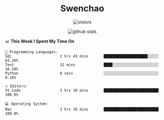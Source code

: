 <h1 align="center">Swenchao</h3>

<p align="center">
  <img src="https://visitor-badge.glitch.me/badge?page_id=Swenchao" alt="vistors" />
</p>

<p align="center">
  <img src="https://github-readme-stats.vercel.app/api?username=Swenchao&count_private=true&show_icons=true&theme=vue-dark&hide_title=true" alt="github stats" />
</p>

<!--START_SECTION:waka-->
📊 **This Week I Spent My Time On** 

```text
💬 Programming Languages: 
SQL                      2 hrs 43 mins       ████████████████████░░░░░   83.26% 
Text                     32 mins             ████░░░░░░░░░░░░░░░░░░░░░   16.58% 
Python                   0 secs              ░░░░░░░░░░░░░░░░░░░░░░░░░   0.16%

🔥 Editors: 
VS Code                  3 hrs 16 mins       █████████████████████████   100.0%

💻 Operating System: 
Mac                      3 hrs 16 mins       █████████████████████████   100.0%

```


<!--END_SECTION:waka-->
